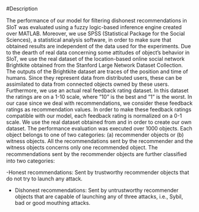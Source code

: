   #Description
  
  The performance of our model for ﬁltering dishonest recommendations in SIoT   was evaluated using a fuzzy logic-based inference engine created over MATLAB. Moreover, we use SPSS (Statistical Package for the Social Sciences), a statistical analysis software, in order to make sure that obtained results   are independent of the data used for the experiments. Due to the dearth of  real data concerning some attitudes of object’s behavior in SIoT, we use the  real dataset of the location-based online social network Brightkite obtained from the Stanford Large Network Dataset Collection. The outputs of the Brightkite dataset are traces of the position and time of humans. Since they represent data from distributed users, these can be assimilated to data from  connected objects owned by these users. Furthermore, we use an actual real  feedback rating dataset. In this dataset the ratings are on a 1-10 scale,  where ”10” is the best and ”1” is the worst. In our case since we deal with recommendations, we consider these feedback ratings as recommendation values. In order to make these feedback ratings compatible with our model, each feedback rating is normalized on a 0-1 scale. We use the real dataset obtained from  and in order to create our own dataset. The performance evaluation was executed over 1000 objects. Each object belongs to one of two categories: (a) recommender objects or (b) witness objects. All the recommendations sent by the recommender and the witness objects concerns only one recommended object. The recommendations sent by the recommender objects are further classiﬁed into two categories: 
  
  
-Honest recommendations: Sent by trustworthy recommender objects that do not try to launch any attack.
- Dishonest recommendations: Sent by untrustworthy recommender objects that are capable of launching any of three attacks, i.e., Sybil, bad or good mouthing attacks.
